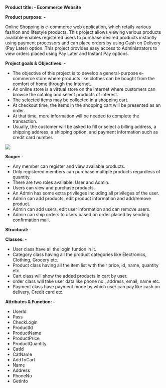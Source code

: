 **Product title: - Ecommerce Website**

**Product purpose: -**

Online Shopping is e-commerce web application, which retails various fashion and lifestyle products. This project allows viewing various products available enables registered users to purchase desired products instantly using payment processors and can place orders by using Cash on Delivery (Pay Later) option. This project provides easy access to Administrators to view orders placed using Pay Later and Instant Pay options.

**Project goals &amp; Objectives: -**

- The objective of this project is to develop a general-purpose e-commerce store where products like clothes can be bought from the comfort of home through the Internet.
- An online store is a virtual store on the Internet where customers can browse the catalog and select products of interest.
- The selected items may be collected in a shopping cart.
- At checkout time, the items in the shopping cart will be presented as an order.
- At that time, more information will be needed to complete the transaction.
- Usually, the customer will be asked to fill or select a billing address, a shipping address, a shipping option, and payment information such as credit card number.

![](RackMultipart20210224-4-1f44po2_html_260e102cd646cf9e.png)

**Scope: -**

- Any member can register and view available products.
- Only registered members can purchase multiple products regardless of quantity.
- There are two roles available: User and Admin.
- Users can view and purchase products.
- An Admin has some extra privileges including all privileges of the user.
- Admin can add products, edit product information and add/remove product.
- Admin can add users, edit user information and can remove users.
- Admin can ship orders to users based on order placed by sending confirmation mail.

**Structural: -**

**Classes: -**
- User class have all the login funtion in it.
- Category class having all the product categories like Electronics, Clothing, Grocery etc.
- Product class having all the item list with their price, id, name, quantity etc.
- Cart class will show the added products in cart by user.
- order class will take user data like phone no., address, email, name etc.
- Payment class have payment mode by which user can pay like cash on delivery, Credit card etc. 

**Attributes & Function: -**
- UserId
- Pass
- CheckLogin
- ProductId
- ProductName
- ProductPrice
- ProductQuantity
- CatId
- CatName
- AddToCart
- Name
- Address
- PhoneNo
- GetInfo
